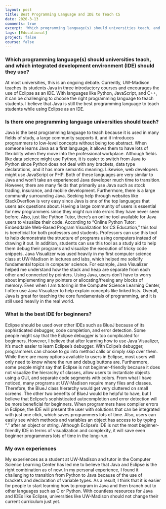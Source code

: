```yaml
---
layout: post
title: Best Programming Language and IDE to Teach CS
date: 2020-3-13
comments: true
excerpt: 'Which programming language(s) should universities teach, and which integrated development environment (IDE) should they use?'
tags: [Educational]
project: false
course: false
---
```


<h3>Which programming language(s) should universities teach, and which integrated development environment (IDE) should they use?</h3>
At most universities, this is an ongoing debate. Currently, UW-Madison teaches its students Java in three introductory courses and encourages the use of Eclipse as an IDE. With languages like Python, JavaScript, and C++, it can be challenging to choose the right programming language to teach students. I believe that Java is still the best programming language to teach students while using Eclipse as an IDE. 

<h3>Is there one programming language universities should teach?</h3>
Java is the best programming language to teach because it is used in many fields of study, a large community supports it, and it introduces programmers to low-level concepts without being too abstract. When someone learns Java as a first language, it allows them to have lots of flexibility when they move into the professional workplace. Although fields like data science might use Python, it is easier to switch from Java to Python since Python does not deal with any brackets, data type declarations, and it has more semantic meaning. Likewise, web developers might use JavaScript or PHP. Both of these languages are very similar to Java and won’t take an experienced Java developer much time to transition. However, there are many fields that primarily use Java such as stock trading, insurance, and mobile development. Furthermore, there is a large community surrounding Java. Seeking help through websites like StackOverflow is very easy since Java is one of the top languages that users ask questions about. Having a large community of users is essential for new programmers since they might run into errors they have never seen before. Also, just like Python Tutor, there’s an online tool available for Java users to visualize their code. According to “Online Python Tutor: Embeddable Web-Based Program Visualization for CS Education,” this tool is beneficial for both professors and students. Professors can use this tool to help demonstrate the structure of programs using computers instead of drawing it out. In addition, students can use this tool as a study aid to help them debug their programs and visualize the execution of tricky code snippets. Java Visualizer was used heavily in my first computer science class at UW-Madison in lectures and labs, which helped me solidify fundamental topics in computer science. For example, Java Visualizer helped me understand how the stack and heap are separate from each other and connected by pointers. Using Java, users don’t have to worry about implementing any pointers or allocating/freeing any blocks of memory. Even when I am tutoring in the Computer Science Learning Center, I often use Java Visualizer to help explain concepts like linked lists. Overall, Java is great for teaching the core fundamentals of programming, and it is still used heavily in the real world.

<h3>What is the best IDE for beginners?</h3>
Eclipse should be used over other IDEs such as BlueJ because of its sophisticated debugger, code completion, and error detection. Some people might say that the Eclipse debugger is too complicated for beginners. However, I believe that after learning how to use Java Visualizer, it’s much easier to learn Eclipse’s debugger. With Eclipe’s debugger, programmers can choose to go into method calls or simply skip over them. While there are many options available to users in Eclipse, most users will only need to know where the run and debug buttons are. Furthermore, some people might say that Eclipse is not beginner-friendly because it does not visualize the hierarchy of classes, allow users to instantiate objects using a GUI, and separate code segments with colors. From what I have noticed, many programs at UW-Madison require many files and classes. Therefore, the BlueJ class hierarchy would get very cluttered on small screens. The other two benefits of BlueJ would be helpful to have, but I believe that Eclipse’s sophisticated autocompletion and error detection will be more beneficial for beginners. When programmers have compiler errors in Eclipse, the IDE will present the user with solutions that can be integrated with just one click, which saves programmers lots of time. Also, users can easily see which methods and variables an object has access to by typing “.” after an object or string. Although Eclipse’s IDE is not the most beginner-friendly IDE in terms of visualization and complexity, it will save even beginner programmers lots of time in the long-run.

<h3>My own experiences</h3>
My experiences as a student at UW-Madison and tutor in the Computer Science Learning Center has led me to believe that Java and Eclipse is the right combination as of now. In my personal experience, I found it challenging to transition from Python to Java because of the use of brackets and declaration of variable types. As a result, I think that it is easier for people to start learning how to program in Java and then branch out to other languages such as C or Python. With countless resources for Java and IDEs like Eclipse, universities like UW-Madison should not change their current curriculum just yet.
